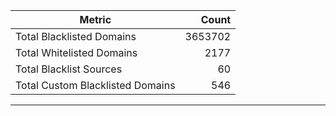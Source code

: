 | Metric | Count |
|--------|------:|
| Total Blacklisted Domains | 3653702 |
| Total Whitelisted Domains | 2177 |
| Total Blacklist Sources | 60 |
| Total Custom Blacklisted Domains | 546 |
---
